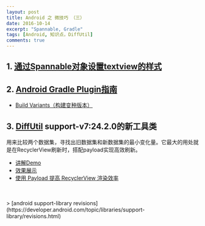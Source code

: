 ```yaml
---
layout: post
title: Android 之 微技巧 （三）
date: 2016-10-14
excerpt: "Spannable, Gradle"
tags: [Android, 知识点，DiffUtil]
comments: true
---
```



## 1. [通过Spannable对象设置textview的样式](http://www.cnblogs.com/tianzhijiexian/p/4222393.html)
 
## 2. [Android Gradle Plugin指南](http://blog.csdn.net/qinxiandiqi/article/details/37757065)
   - [Build Variants（构建变种版本）](http://blog.csdn.net/qinxiandiqi/article/details/37906449) 

## 3. [DiffUtil](http://blog.csdn.net/zxt0601/article/details/52562770) support-v7:24.2.0的新工具类

   用来比较两个数据集，寻找出旧数据集和新数据集的最小变化量。它最大的用处就是在RecyclerView刷新时，搭配payload实现高效刷新。 

   - [讲解Demo](https://github.com/mcxtzhang/DiffUtils)   
   - [效果展示](http://www.itwendao.com/article/detail/51690.html)  
   - [使用 Payload 提高 RecyclerView 渲染效率](http://www.tuicool.com/articles/EnyARvQ)



<br>
<br>
> [android support-library revisions](https://developer.android.com/topic/libraries/support-library/revisions.html)